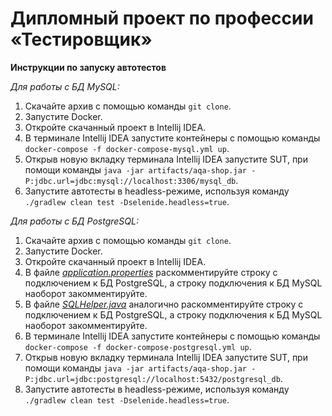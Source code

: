 # Дипломный проект по профессии «Тестировщик»
**Инструкции по запуску автотестов**

*Для работы с БД MySQL:*
1. Скачайте архив с помощью команды `git clone`.
2. Запустите Docker.
3. Откройте скачанный проект в Intellij IDEA.
4. В терминале Intellij IDEA запустите контейнеры с помощью команды `docker-compose -f docker-compose-mysql.yml up`.
5. Открыв новую вкладку терминала Intellij IDEA запустите SUT, при помощи команды `java -jar artifacts/aqa-shop.jar -P:jdbc.url=jdbc:mysql://localhost:3306/mysql_db`.
6. Запустите автотесты в headless-режиме, используя команду `./gradlew clean test -Dselenide.headless=true`.

*Для работы с БД PostgreSQL:*
1. Скачайте архив с помощью команды `git clone`.
2. Запустите Docker.
3. Откройте скачанный проект в Intellij IDEA.
4. В файле [*application.properties*](https://github.com/julyy5/DiplomaQA/blob/main/application.properties) раскомментируйте строку с подключением к БД PostgreSQL, а строку подключения к БД MySQL наоборот закомментируйте.
5. В файле [*SQLHelper.java*](https://github.com/julyy5/DiplomaQA/blob/main/src/test/java/data/SQLHelper.java) аналогично раскомментируйте строку с подключением к БД PostgreSQL, а строку подключения к БД MySQL наоборот закомментируйте.
6. В терминале Intellij IDEA запустите контейнеры с помощью команды `docker-compose -f docker-compose-postgresql.yml up`.
8. Открыв новую вкладку терминала Intellij IDEA запустите SUT, при помощи команды `java -jar artifacts/aqa-shop.jar -P:jdbc.url=jdbc:postgresql://localhost:5432/postgresql_db`.
9. Запустите автотесты в headless-режиме, используя команду `./gradlew clean test -Dselenide.headless=true`.
